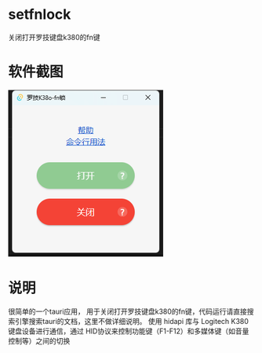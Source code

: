 # setfnlock
 关闭打开罗技键盘k380的fn键

# 软件截图
![alt text](image.png)

# 说明
很简单的一个tauri应用， 用于关闭打开罗技键盘k380的fn键，代码运行请直接搜索引擎搜索tauri的文档，这里不做详细说明。
使用 hidapi 库与 Logitech K380 键盘设备进行通信，通过 HID协议来控制功能键（F1-F12）和多媒体键（如音量控制等）之间的切换
